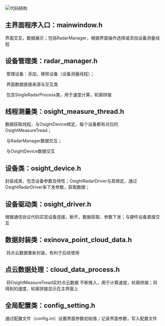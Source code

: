 ![代码结构](D:\Project\G524\G524\doc\代码结构.png)



## 主界面程序入口：mainwindow.h

​	界面交互，数据展示；包括RadarManager，根据界面操作选择或添加设备测量线程

## 设备管理类：radar_manager.h

​	管理设备：添加，移除设备（设备测量线程）；

​	界面数据直接来源与交互类

​	包含SingleRadarProcess类，用于速度计算，轮廓拼接

## 线程测量类：osight_measure_thread.h

​	数据获取线程，与OsightDevice绑定，每个设备都有对应的OsightMeasureTread；

​	与RadarManager数据交互；

​	与OsightDevice数据交互

## 设备类：osight_device.h

​	封装成类，包含设备参数及特性；OsightRadarDriver与其绑定，通过OsightRadarDriver来下发参数，获取数据；

## 设备驱动类：osight_driver.h

​	根据通信协议代码实现设备连接，断开，数据获取，参数下发；与硬件设备直接交互

## 数据封装类：exinova_point_cloud_data.h

​	将点云数据重新封装，有利于后续使用

## 点云数据处理：cloud_data_process.h

​	将OsightMeasureTread实时点云数据 不断推入，用于计算速度，轮廓拼接；将得到的速度，轮廓拼接显示在主界面上

## 全局配置类：config_setting.h

​	通过配置文件（config.ini）设置界面参数初始值；记录界面参数，写入配置文件

